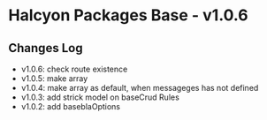 # Halcyon Packages Base - v1.0.6


## Changes Log 
- v1.0.6: check route existence
- v1.0.5: make array
- v1.0.4: make array as default, when messageges has not defined
- v1.0.3: add strick model on baseCrud Rules
- v1.0.2: add baseblaOptions